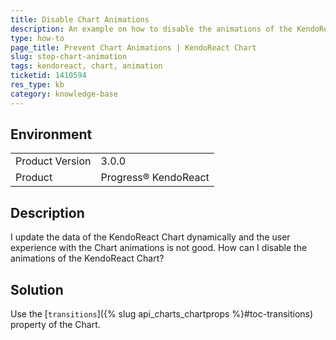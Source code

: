 ```yaml
---
title: Disable Chart Animations
description: An example on how to disable the animations of the KendoReact Chart.
type: how-to
page_title: Prevent Chart Animations | KendoReact Chart
slug: stop-chart-animation
tags: kendoreact, chart, animation
ticketid: 1410594
res_type: kb
category: knowledge-base
---
```


## Environment

<table>
    <tbody>
	    <tr>
	    	<td>Product Version</td>
	    	<td>3.0.0</td>
	    </tr>
	    <tr>
	    	<td>Product</td>
	    	<td>Progress® KendoReact</td>
	    </tr>
    </tbody>
</table>


## Description

I update the data of the KendoReact Chart dynamically and the user experience with the Chart animations is not good. How can I disable the animations of the KendoReact Chart?

## Solution

Use the [`transitions`]({% slug api_charts_chartprops %}#toc-transitions) property of the Chart.
